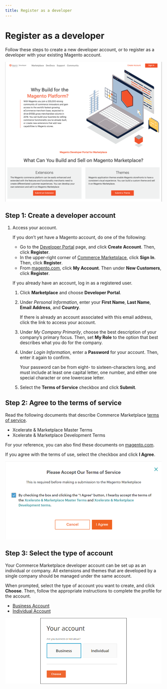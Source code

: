 ```yaml
---
title: Register as a developer
---
```


# Register as a developer

Follow these steps to create a new developer account, or to register as a developer with your existing Magento account.

![](../../sellers/_images/developer-portal-landing-page.png)

## Step 1: Create a developer account

1. Access your account.

   If you don’t yet have a Magento account, do one of the following:

   -  Go to the [Developer Portal](https://developer.magento.com/) page, and click **Create  Account**. Then, click **Register**.
   -  In the upper-right corner of [Commerce Marketplace](https://marketplace.magento.com/), click **Sign In**. Then, click **Register**.
   -  From [magento.com](https://magento.com/), click **My Account**. Then under **New Customers**, click **Register**.

   If you already have an account, log in as a registered user.

   1. Click **Marketplace** and choose **Developer Portal**.

   1. Under _Personal Information_, enter your **First Name**, **Last Name**, **Email Address**, and **Country**.

      <InlineAlert variant="info" slots="text"/>

      If there is already an account associated with this email address, click the link to access your account.

   1. Under _My Company Primarily_, choose the best description of your company’s primary focus. Then, set **My Role** to the option that best describes what you do for the company.

   1. Under _Login Information_, enter a **Password** for your account. Then, enter it again to confirm.

      Your password can be from eight- to sixteen-characters long, and must include at least one capital letter, one number, and either one special character or one lowercase letter.

   1. Select the **Terms of Service** checkbox and click **Submit**.

## Step 2: Agree to the terms of service

Read the following documents that describe Commerce Marketplace [terms of service](https://magento.com/legal/terms/marketplace-xcelerate).

-  Xcelerate & Marketplace Master Terms
-  Xcelerate & Marketplace Development Terms

For your reference, you can also find these documents on [magento.com](https://magento.com/legal/terms/marketplace-xcelerate).

If you agree with the terms of use, select the checkbox and click **I Agree**.

![](../../sellers/_images/terms-of-service.png)

## Step 3: Select the type of account

Your Commerce Marketplace developer account can be set up as an individual or company. All extensions and themes that are developed by a single company should be managed under the same account.

When prompted, select the type of account you want to create, and click **Choose**. Then, follow the appropriate instructions to complete the profile for the account.

-  [Business Account](../profile-company/)
-  [Individual Account](../profile-personal/)

![](../../sellers/_images/account-type-business.png)
